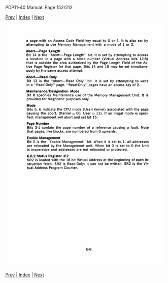 PDP11-40 Manual: Page 152/212

[Prev](pdp11-40-000151.html) | [Index](index.html) | [Next](pdp11-40-000153.html)

![](pdp11-40-000152.gif)

[Prev](pdp11-40-000151.html) | [Index](index.html) | [Next](pdp11-40-000153.html)

